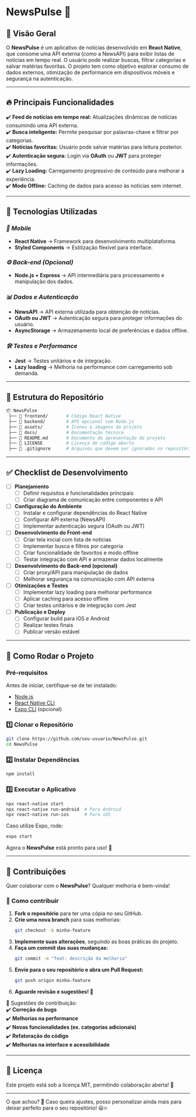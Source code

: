 # NewsPulse 📰  

## 📌 Visão Geral  
O **NewsPulse** é um aplicativo de notícias desenvolvido em **React Native**, que consome uma API externa (como a NewsAPI) para exibir listas de notícias em tempo real. O usuário pode realizar buscas, filtrar categorias e salvar matérias favoritas. O projeto tem como objetivo explorar consumo de dados externos, otimização de performance em dispositivos móveis e segurança na autenticação.  

---

## 🔥 Principais Funcionalidades  
✔️ **Feed de notícias em tempo real:** Atualizações dinâmicas de notícias consumindo uma API externa.  
✔️ **Busca inteligente:** Permite pesquisar por palavras-chave e filtrar por categorias.  
✔️ **Notícias favoritas:** Usuário pode salvar matérias para leitura posterior.  
✔️ **Autenticação segura:** Login via **OAuth** ou **JWT** para proteger informações.  
✔️ **Lazy Loading:** Carregamento progressivo de conteúdo para melhorar a experiência.  
✔️ **Modo Offline:** Caching de dados para acesso às notícias sem internet.  

---

## 🚀 Tecnologias Utilizadas  

### *📱 Mobile*  
- **React Native** → Framework para desenvolvimento multiplataforma.  
- **Styled Components** → Estilização flexível para interface.  

### *⚙ Back-end (Opcional)*  
- **Node.js + Express** → API intermediária para processamento e manipulação dos dados.  

### *📊 Dados e Autenticação*  
- **NewsAPI** → API externa utilizada para obtenção de notícias.  
- **OAuth ou JWT** → Autenticação segura para proteger informações do usuário.  
- **AsyncStorage** → Armazenamento local de preferências e dados offline.  

### *🛠️ Testes e Performance*  
- **Jest** → Testes unitários e de integração.  
- **Lazy loading** → Melhoria na performance com carregamento sob demanda.  

---

## 📂 Estrutura do Repositório  
```bash
📦 NewsPulse
 ├── 📂 frontend/       # Código React Native
 ├── 📂 backend/        # API opcional com Node.js
 ├── 📂 assets/         # Ícones e imagens do projeto
 ├── 📂 docs/           # Documentação técnica
 ├── 📜 README.md       # Documento de apresentação do projeto
 ├── 📜 LICENSE         # Licença de código aberto
 ├── 📜 .gitignore      # Arquivos que devem ser ignorados no repositório
 ```  

---

## ✅ Checklist de Desenvolvimento  

- [ ] **Planejamento**  
  - [ ] Definir requisitos e funcionalidades principais  
  - [ ] Criar diagrama de comunicação entre componentes e API  
- [ ] **Configuração do Ambiente**  
  - [ ] Instalar e configurar dependências do React Native  
  - [ ] Configurar API externa (NewsAPI)  
  - [ ] Implementar autenticação segura (OAuth ou JWT)  
- [ ] **Desenvolvimento do Front-end**  
  - [ ] Criar tela inicial com lista de notícias  
  - [ ] Implementar busca e filtros por categoria  
  - [ ] Criar funcionalidade de favoritos e modo offline  
  - [ ] Testar integração com API e armazenar dados localmente  
- [ ] **Desenvolvimento do Back-end (opcional)**  
  - [ ] Criar proxy/API para manipulação de dados  
  - [ ] Melhorar segurança na comunicação com API externa  
- [ ] **Otimizações e Testes**  
  - [ ] Implementar lazy loading para melhorar performance  
  - [ ] Aplicar caching para acesso offline  
  - [ ] Criar testes unitários e de integração com Jest  
- [ ] **Publicação e Deploy**  
  - [ ] Configurar build para iOS e Android  
  - [ ] Realizar testes finais  
  - [ ] Publicar versão estável  

---

## 🔧 Como Rodar o Projeto  

### **Pré-requisitos**  
Antes de iniciar, certifique-se de ter instalado:  
- [Node.js](https://nodejs.org/en/download/)  
- [React Native CLI](https://reactnative.dev/docs/environment-setup)  
- [Expo CLI](https://docs.expo.dev/get-started/installation/) (opcional)  

### **1️⃣ Clonar o Repositório**  
```bash
git clone https://github.com/seu-usuario/NewsPulse.git
cd NewsPulse
```

### **2️⃣ Instalar Dependências**  
```bash
npm install
```

### **3️⃣ Executar o Aplicativo**  
```bash
npx react-native start
npx react-native run-android  # Para Android
npx react-native run-ios      # Para iOS
```

Caso utilize Expo, rode:  
```bash
expo start
```

Agora o **NewsPulse** está pronto para uso! 🚀  

---

## 🚀 Contribuições  

Quer colaborar com o **NewsPulse**? Qualquer melhoria é bem-vinda!  

### 🔹 Como contribuir  
1. **Fork o repositório** para ter uma cópia no seu GitHub.  
2. **Crie uma nova branch** para suas melhorias:  
   ```bash
   git checkout -b minha-feature
   ```
3. **Implemente suas alterações**, seguindo as boas práticas do projeto.  
4. **Faça um commit das suas mudanças:**  
   ```bash
   git commit -m "feat: descrição da melhoria"
   ```
5. **Envie para o seu repositório e abra um Pull Request:**  
   ```bash
   git push origin minha-feature
   ```
6. **Aguarde revisão e sugestões! 🚀**  

🎯 Sugestões de contribuição:  
✔️ **Correção de bugs**  
✔️ **Melhorias na performance**  
✔️ **Novas funcionalidades (ex. categorias adicionais)**  
✔️ **Refatoração do código**  
✔️ **Melhorias na interface e acessibilidade**  

---

## 📄 Licença  

Este projeto está sob a licença MIT, permitindo colaboração aberta! 📝  

---

O que achou? 🚀 Caso queira ajustes, posso personalizar ainda mais para deixar perfeito para o seu repositório! 😃🔥
